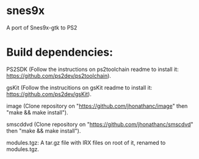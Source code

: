 # snes9x
A port of Snes9x-gtk to PS2

# Build dependencies:

PS2SDK (Follow the instructions on ps2toolchain readme to install it: https://github.com/ps2dev/ps2toolchain).

gsKit (Follow the instrucitions on gsKit readme to install it: https://github.com/ps2dev/gsKit).

image (Clone repository on "https://github.com/jhonathanc/image" then "make && make install").

smscddvd (Clone repository on "https://github.com/jhonathanc/smscdvd" then "make && make install").

modules.tgz: A tar.gz file with IRX files on root of it, renamed to modules.tgz.
